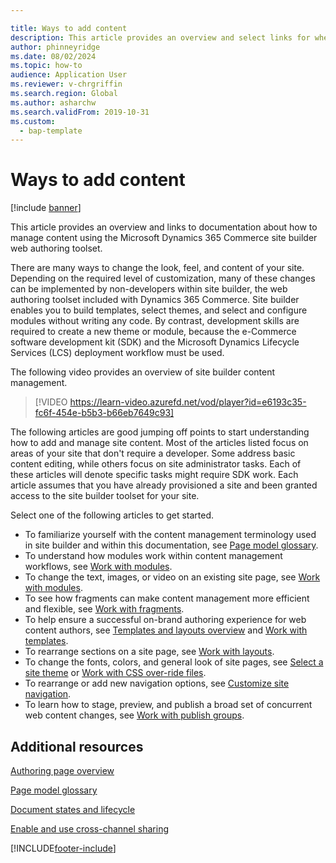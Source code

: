 ```yaml
---

title: Ways to add content
description: This article provides an overview and select links for where and how to begin managing content using the Microsoft Dynamics 365 Commerce site builder web authoring tool set.
author: phinneyridge
ms.date: 08/02/2024
ms.topic: how-to
audience: Application User
ms.reviewer: v-chrgriffin
ms.search.region: Global
ms.author: asharchw
ms.search.validFrom: 2019-10-31
ms.custom: 
  - bap-template
---
```


# Ways to add content

[!include [banner](includes/banner.md)]

This article provides an overview and links to documentation about how to manage content using the Microsoft Dynamics 365 Commerce site builder web authoring toolset.

There are many ways to change the look, feel, and content of your site. Depending on the required level of customization, many of these changes can be implemented by non-developers within site builder, the web authoring toolset included with Dynamics 365 Commerce. Site builder enables you to build templates, select themes, and select and configure modules without writing any code. By contrast, development skills are required to create a new theme or module, because the e-Commerce software development kit (SDK) and the Microsoft Dynamics Lifecycle Services (LCS) deployment workflow must be used.

The following video provides an overview of site builder content management. 

> [!VIDEO https://learn-video.azurefd.net/vod/player?id=e6193c35-fc6f-454e-b5b3-b66eb7649c93]

The following articles are good jumping off points to start understanding how to add and manage site content. Most of the articles listed focus on areas of your site that don't require a developer. Some address basic content editing, while others focus on site administrator tasks. Each of these articles will denote specific tasks might require SDK work. Each article assumes that you have already provisioned a site and been granted access to the site builder toolset for your site.

Select one of the following articles to get started.

- To familiarize yourself with the content management terminology used in site builder and within this documentation, see [Page model glossary](page-elements-overview.md).
- To understand how modules work within content management workflows, see [Work with modules](work-with-modules.md).
- To change the text, images, or video on an existing site page, see [Work with modules](work-with-modules.md).
- To see how fragments can make content management more efficient and flexible, see [Work with fragments](work-with-fragments.md).
- To help ensure a successful on-brand authoring experience for web content authors, see [Templates and layouts overview](templates-layouts-overview.md) and [Work with templates](work-with-templates.md).
- To rearrange sections on a site page, see [Work with layouts](work-with-layouts.md).
- To change the fonts, colors, and general look of site pages, see [Select a site theme](select-site-theme.md) or [Work with CSS over-ride files](css-override-files.md).
- To rearrange or add new navigation options, see [Customize site navigation](customize-site-navigation.md).
- To learn how to stage, preview, and publish a broad set of concurrent web content changes, see [Work with publish groups](publish-groups.md).

## Additional resources

[Authoring page overview](authoring-home-overview.md)

[Page model glossary](page-elements-overview.md)

[Document states and lifecycle](document-states-overview.md)

[Enable and use cross-channel sharing](cross-channel-sharing.md)


[!INCLUDE[footer-include](../includes/footer-banner.md)]

